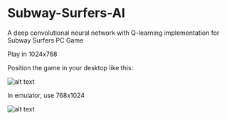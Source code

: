 # Subway-Surfers-AI

A deep convolutional neural network with Q-learning implementation for Subway Surfers PC Game

Play in 1024x768

Position the game in your desktop like this:

![alt text](https://github.com/matheusribef/Subway-Surfers-AI/blob/main/Example.png?raw=true)

In emulator, use 768x1024

![alt text](https://github.com/matheusribef/Subway-Surfers-AI/blob/main/Subway%20Surfers%20Emulator/Emulator.png?raw=true)
